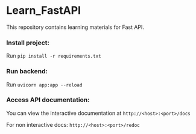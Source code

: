 # Learn_FastAPI
This repository contains learning materials for Fast API.

### Install project:

Run `pip install -r requirements.txt`

### Run backend:

Run `uvicorn app:app --reload`

### Access API documentation:

You can view the interactive documentation at `http://<host>:<port>/docs`

For non interactive docs: `http://<host>:<port>/redoc`

